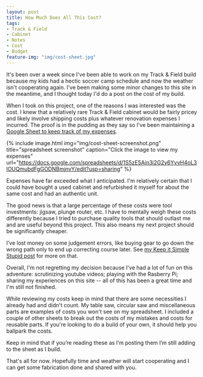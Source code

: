 ```yaml
---
layout: post
title: How Much Does All This Cost?
tags:
- Track & Field
- Cabinet
- Notes
- Cost
- Budget
feature-img: "img/cost-sheet.jpg"
---
```

It's been over a week since I've been able to work on my Track & Field build because my kids had a hectic soccer camp schedule and now the weather isn't cooperating again. I've been making some minor changes to this site in the meantime, and I thought today I'd do a post on the cost of my build.

When I took on this project, one of the reasons I was interested was the cost. I knew that a relatively rare Track & Field cabinet would be fairly pricey and likely involve shipping costs plus whatever renovation expenses I incurred. The proof is in the pudding as they say so I've been maintaining a [Google Sheet to keep track of my expenses](https://docs.google.com/spreadsheets/d/1S5zE5Ain3i2G2y6YvyH4oL3lOUQmubdFgGODNBmjnvY/edit?usp=sharing).

{% include image.html
            img="img/cost-sheet-screenshot.png"
            title="spreadsheet screenshot"
            caption="Click the image to view my expenses"
            url="https://docs.google.com/spreadsheets/d/1S5zE5Ain3i2G2y6YvyH4oL3lOUQmubdFgGODNBmjnvY/edit?usp=sharing" %}

Expenses have far exceeded what I anticipated. I'm relatively certain that I could have bought a used cabinet and refurbished it myself for about the same cost and had an authentic unit.

The good news is that a large percentage of these costs were tool investments: jigsaw, plunge router, etc. I have to mentally weigh these costs differently because I tried to purchase quality tools that should outlast me and are useful beyond this project. This also means my next project should be significantly cheaper.

I’ve lost money on some judgement errors, like buying gear to go down the wrong path only to end up correcting course later. See [my Keep it Simple Stupid post](/2016/06/14/keep-it-simple.html) for more on that.

Overall, I'm not regretting my decision because I've had a lot of fun on this adventure: scrutinizing youtube videos; playing with the Rasberry Pi; sharing my experiences on this site -- all of this has been a great time and I'm still not finished.

While reviewing my costs keep in mind that there are some necessities I already had and didn't count. My table saw, circular saw and miscellaneous parts are examples of costs you won't see on my spreadsheet. I included a couple of other sheets to break out the costs of my mistakes and costs for reusable parts. If you're looking to do a build of your own, it should help you ballpark the costs.

Keep in mind that if you’re reading these as I’m posting them I’m still adding to the sheet as I build.

That's all for now. Hopefully time and weather will start cooperating and I can get some fabrication done and shared with you.